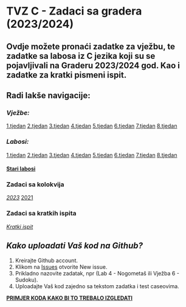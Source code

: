 # **TVZ C - Zadaci sa gradera (2023/2024)**
## Ovdje možete pronaći zadatke za vježbu, te zadatke sa labosa iz C jezika koji su se pojavljivali na Graderu 2023/2024 god. Kao i zadatke za kratki pismeni ispit.

## Radi lakše navigacije:

### _Vježbe:_
[1.tjedan](/1.vjezbe)
[2.tjedan](/2.vjezbe)
[3.tjedan](/3.vjezbe)
[4.tjedan](/4.vjezbe)
[5.tjedan](/5.vjezbe)
[6.tjedan](/6.vjezbe)
[7.tjedan](/7.vjezbe)
[8.tjedan](/8.vjezbe)

### _**Labosi:**_
[1.tjedan](/1.lab)
[2.tjedan](/2.lab)
[3.tjedan](/3.lab)
[4.tjedan](/4.lab)
[5.tjedan](/5.lab)
[6.tjedan](/6.lab)
[7.tjedan](/7.lab)
[8.tjedan](/8.lab)

#### [Stari labosi](/stari-labosi)


### Zadaci sa kolokvija
*[2023](/2023.kolokvij)*
[2021](/2021.kolokviji)

### Zadaci sa kratkih ispita
*[Kratki ispit](/kratki-ispit)*

## _Kako uploadati Vaš kod na Github?_
1. Kreirajte Github account.
2. Klikom na [Issues](https://github.com/emanuelkufrin/tvz_c-2023/issues) otvorite New issue.
3. Prikladno nazovite zadatak, npr (Lab 4 - Nogometaš ili Vježba 6 - Sudoku).
4. Uploadajte Vaš kod zajedno sa tekstom zadatka i test caseovima.

**[PRIMJER KODA KAKO BI TO TREBALO IZGLEDATI](https://github.com/emanuelkufrin/tvz_c-2023/blob/baf16200148cf6f5aaa420e9e3e9caabae69af42/primjer.c)**
